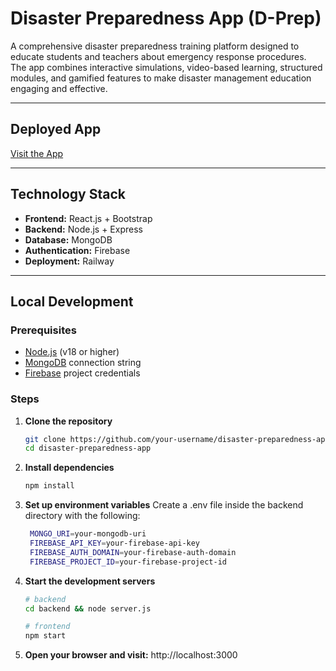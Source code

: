 # Disaster Preparedness App (D-Prep)

A comprehensive disaster preparedness training platform designed to educate students and teachers about emergency response procedures.  
The app combines interactive simulations, video-based learning, structured modules, and gamified features to make disaster management education engaging and effective.

---

## Deployed App

[Visit the App](https://sih-2025-production-b822.up.railway.app/)

---

## Technology Stack

- **Frontend:** React.js + Bootstrap  
- **Backend:** Node.js + Express  
- **Database:** MongoDB  
- **Authentication:** Firebase  
- **Deployment:** Railway  

---

## Local Development

### Prerequisites
- [Node.js](https://nodejs.org/) (v18 or higher)  
- [MongoDB](https://www.mongodb.com/) connection string  
- [Firebase](https://firebase.google.com/) project credentials 

### Steps

1. **Clone the repository**
   ```bash
   git clone https://github.com/your-username/disaster-preparedness-app.git
   cd disaster-preparedness-app
   
2. **Install dependencies**
   ```bash
   npm install
   
3. **Set up environment variables**
   Create a .env file inside the backend directory with the following:
   ```bash
    MONGO_URI=your-mongodb-uri
    FIREBASE_API_KEY=your-firebase-api-key
    FIREBASE_AUTH_DOMAIN=your-firebase-auth-domain
    FIREBASE_PROJECT_ID=your-firebase-project-id

4. **Start the development servers**
   ```bash
   # backend
   cd backend && node server.js

   # frontend
   npm start

5. **Open your browser and visit:**
   http://localhost:3000

   
